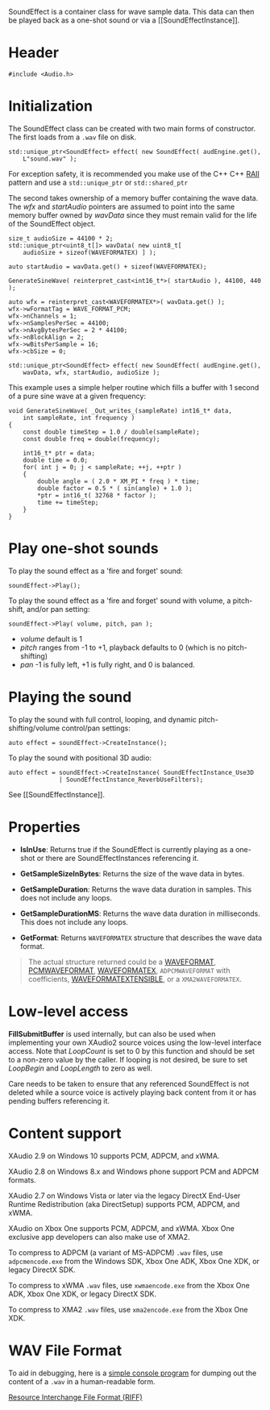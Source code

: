 SoundEffect is a container class for wave sample data. This data can then be played back as a one-shot sound or via a [[SoundEffectInstance]].

# Header
    #include <Audio.h>

# Initialization

The SoundEffect class can be created with two main forms of constructor. The first loads from a ``.wav`` file on disk.

    std::unique_ptr<SoundEffect> effect( new SoundEffect( audEngine.get(),
        L"sound.wav" );

For exception safety, it is recommended you make use of the C++ C++ [RAII](http://en.wikipedia.org/wiki/Resource_Acquisition_Is_Initialization) pattern and use a ``std::unique_ptr`` or ``std::shared_ptr``

The second takes ownership of a memory buffer containing the wave data. The _wfx_ and _startAudio_ pointers are assumed to point into the same memory buffer owned by _wavData_ since they must remain valid for the life of the SoundEffect object.

    size_t audioSize = 44100 * 2;
    std::unique_ptr<uint8_t[]> wavData( new uint8_t[
        audioSize + sizeof(WAVEFORMATEX) ] );

    auto startAudio = wavData.get() + sizeof(WAVEFORMATEX);

    GenerateSineWave( reinterpret_cast<int16_t*>( startAudio ), 44100, 440 );
        
    auto wfx = reinterpret_cast<WAVEFORMATEX*>( wavData.get() );
    wfx->wFormatTag = WAVE_FORMAT_PCM;
    wfx->nChannels = 1;
    wfx->nSamplesPerSec = 44100;
    wfx->nAvgBytesPerSec = 2 * 44100;
    wfx->nBlockAlign = 2;
    wfx->wBitsPerSample = 16;
    wfx->cbSize = 0;

    std::unique_ptr<SoundEffect> effect( new SoundEffect( audEngine.get(),
        wavData, wfx, startAudio, audioSize );

This example uses a simple helper routine which fills a buffer with 1 second of a pure sine wave at a given frequency:

    void GenerateSineWave( _Out_writes_(sampleRate) int16_t* data,
        int sampleRate, int frequency )
    {
        const double timeStep = 1.0 / double(sampleRate);
        const double freq = double(frequency);

        int16_t* ptr = data;
        double time = 0.0;
        for( int j = 0; j < sampleRate; ++j, ++ptr )
        {
            double angle = ( 2.0 * XM_PI * freq ) * time;
            double factor = 0.5 * ( sin(angle) + 1.0 );
            *ptr = int16_t( 32768 * factor );
            time += timeStep;
        }
    }

# Play one-shot sounds

To play the sound effect as a 'fire and forget' sound:

    soundEffect->Play();

To play the sound effect as a 'fire and forget' sound with volume, a pitch-shift, and/or pan setting:

    soundEffect->Play( volume, pitch, pan );

* _volume_ default is 1
* _pitch_ ranges from -1 to +1, playback defaults to 0 (which is no pitch-shifting)
* _pan_ -1 is fully left, +1 is fully right, and 0 is balanced.

# Playing the sound

To play the sound with full control, looping, and dynamic pitch-shifting/volume control/pan settings:

    auto effect = soundEffect->CreateInstance();

To play the sound with positional 3D audio:

    auto effect = soundEffect->CreateInstance( SoundEffectInstance_Use3D
                  | SoundEffectInstance_ReverbUseFilters);

See [[SoundEffectInstance]].

# Properties

* **IsInUse**: Returns true if the SoundEffect is currently playing as a one-shot or there are SoundEffectInstances referencing it.

* **GetSampleSizeInBytes**: Returns the size of the wave data in bytes.

* **GetSampleDuration**: Returns the wave data duration in samples. This does not include any loops.

* **GetSampleDurationMS**: Returns the wave data duration in milliseconds. This does not include any loops.

* **GetFormat**: Returns ``WAVEFORMATEX`` structure that describes the wave data format.

> The actual structure returned could be a [WAVEFORMAT](http://msdn.microsoft.com/en-us/library/windows/desktop/dd757712.aspx), [PCMWAVEFORMAT](http://msdn.microsoft.com/en-us/library/windows/desktop/dd743663.aspx), [WAVEFORMATEX](http://msdn.microsoft.com/en-us/library/windows/desktop/dd757713.aspx), ``ADPCMWAVEFORMAT`` with coefficients, [WAVEFORMATEXTENSIBLE](http://msdn.microsoft.com/en-us/library/windows/desktop/dd757714.aspx), or a ``XMA2WAVEFORMATEX``.

# Low-level access

**FillSubmitBuffer** is used internally, but can also be used when implementing your own XAudio2 source voices using the low-level interface access. Note that _LoopCount_ is set to 0 by this function and should be set to a non-zero value by the caller. If looping is not desired, be sure to set _LoopBegin_ and _LoopLength_ to zero as well.

Care needs to be taken to ensure that any referenced SoundEffect is not deleted while a source voice is actively playing back content from it or has pending buffers referencing it.

# Content support

XAudio 2.9 on Windows 10 supports PCM, ADPCM, and xWMA.

XAudio 2.8 on Windows 8.x and Windows phone support PCM and ADPCM formats.

XAudio 2.7 on Windows Vista or later via the legacy DirectX End-User Runtime Redistribution (aka DirectSetup) supports PCM, ADPCM, and xWMA.

XAudio on Xbox One supports PCM, ADPCM, and xWMA. Xbox One exclusive app developers can also make use of XMA2.

To compress to ADPCM (a variant of MS-ADPCM) ``.wav`` files, use ``adpcmencode.exe`` from the Windows SDK, Xbox One ADK, Xbox One XDK, or legacy DirectX SDK.

To compress to xWMA ``.wav`` files, use ``xwmaencode.exe`` from the Xbox One ADK, Xbox One XDK, or legacy DirectX SDK.

To compress to XMA2 ``.wav`` files, use ``xma2encode.exe`` from the Xbox One XDK.

# WAV File Format

To aid in debugging, here is a [simple console program](https://github.com/Microsoft/DirectXTK/wiki/wavdump.cpp) for dumping out the content of a ``.wav`` in a human-readable form.

[Resource Interchange File Format (RIFF)](http://msdn.microsoft.com/en-us/library/windows/desktop/ee415713.aspx)

